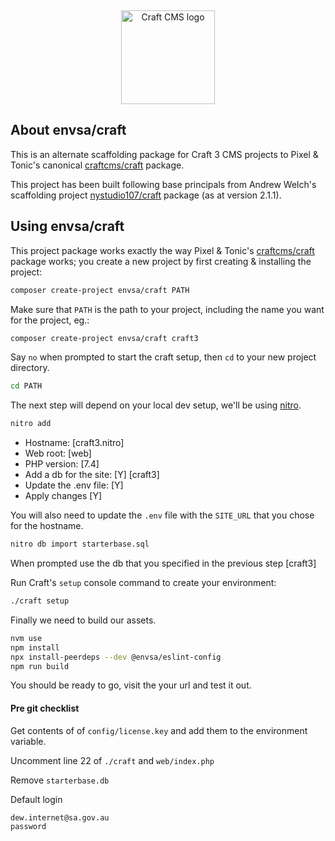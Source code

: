 
&nbsp;
<p  align="center"><a  href="https://craftcms.com/"  target="_blank"><img  src="https://craftcms.com/craftcms.svg"  width="150"  alt="Craft CMS logo" /></a></p>


## About envsa/craft

This is an alternate scaffolding package for Craft 3 CMS projects to Pixel & Tonic's canonical [craftcms/craft](https://github.com/craftcms/craft) package.  

This project has been built following base principals from Andrew Welch's scaffolding project [nystudio107/craft](https://github.com/nystudio107/craft/tree/2.1.1) package (as at version 2.1.1).
  

## Using envsa/craft

This project package works exactly the way Pixel & Tonic's [craftcms/craft](https://github.com/craftcms/craft) package works; you create a new project by first creating & installing the project:

```sh
composer create-project envsa/craft PATH
```

Make sure that `PATH` is the path to your project, including the name you want for the project, eg.:

```sh
composer create-project envsa/craft craft3
``` 

Say `no` when prompted to start the craft setup, then `cd` to your new project directory.  

```sh
cd PATH
``` 

The next step will depend on your local dev setup, we'll be using [nitro](https://github.com/craftcms/nitro).

```sh
nitro add
```  

- Hostname: [craft3.nitro]
- Web root: [web]
- PHP version: [7.4]
- Add a db for the site: [Y]  [craft3]
- Update the .env file: [Y]
- Apply changes [Y]

You will also need to update the `.env` file with the `SITE_URL` that you chose for the hostname.

```sh
nitro db import starterbase.sql
```

When prompted use the db that you specified in the previous step [craft3]


Run Craft's `setup` console command to create your environment:

```sh
./craft setup
```
  
Finally we need to build our assets.

```sh
nvm use
npm install
npx install-peerdeps --dev @envsa/eslint-config
npm run build
```

You should be ready to go, visit the your url and test it out.

#### Pre git checklist
Get contents of of `config/license.key` and add them to the environment variable.

Uncomment line 22 of `./craft` and `web/index.php`

Remove `starterbase.db`

Default login
```
dew.internet@sa.gov.au
password
```
